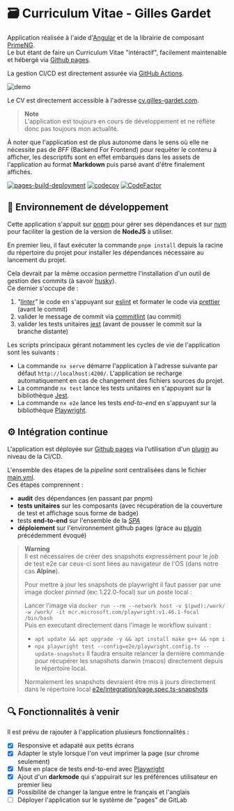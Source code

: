 # 🗃 Curriculum Vitae - Gilles Gardet

Application réalisée à l'aide d'[Angular](https://angular.io/) et de la librairie de composant [PrimeNG](https://www.primefaces.org/primeng/).  
Le but étant de faire un Curriculum Vitae "intéractif", facilement maintenable et hébergé via [Github pages](https://pages.github.com/).

La gestion CI/CD est directement assurée via [GitHub Actions](https://fr.github.com/features/actions).

![demo](./src/assets/pictures/demo.gif)

Le CV est directement accessible à l'adresse [cv.gilles-gardet.com](https://cv.gilles-gardet.com).

> **Note**  
> L'application est toujours en cours de développement et ne réflète donc pas toujours mon actualité.

À noter que l'application est de plus autonome dans le sens où elle ne nécessite pas de _BFF_ (Backend For Frontend) pour requêter le contenu à afficher, les descriptifs sont en effet embarqués dans les assets de l'application au format **Markdown** puis parsé avant d'être finalement affichés.

[![pages-build-deployment](https://github.com/gilles-gardet/gilles-gardet.github.io/actions/workflows/pages/pages-build-deployment/badge.svg?branch=pages)](https://github.com/gilles-gardet/gilles-gardet.github.io/actions/workflows/pages/pages-build-deployment)
[![codecov](https://codecov.io/gh/gilles-gardet/gilles-gardet.github.io/branch/master/graph/badge.svg?token=MJD58OG7SA)](https://codecov.io/gh/gilles-gardet/gilles-gardet.github.io)
[![CodeFactor](https://www.codefactor.io/repository/github/gilles-gardet/gilles-gardet.github.io/badge)](https://www.codefactor.io/repository/github/gilles-gardet/gilles-gardet.github.io)

## 🚀 Environnement de développement

Cette application s'appuit sur [pnpm](https://pnpm.io/) pour gérer ses dépendances et sur [nvm](https://github.com/nvm-sh/nvm) pour faciliter la gestion de la version de **NodeJS** à utiliser.

En premier lieu, il faut exécuter la commande `pnpm install` depuis la racine du répertoire du projet pour installer les dépendances nécessaire au lancement du projet.

Cela devrait par la même occasion permettre l'installation d'un outil de gestion des commits (à savoir [husky](https://typicode.github.io/husky/#/)).  
Ce dernier s'occupe de :

1. _"[linter](<https://en.wikipedia.org/wiki/Lint_(software)>)"_ le code en s'appuyant sur [eslint](https://eslint.org/) et formater le code via [prettier](https://prettier.io/) (avant le commit)
2. valider le message de commit via [commitlint](https://commitlint.js.org/#/) (au commit)
3. valider les tests unitaires [jest](https://jestjs.io/) (avant de pousser le commit sur la branche distante)

Les scripts principaux gérant notamment les cycles de vie de l'application sont les suivants :

- La commande `nx serve` démarre l'application à l'adresse suivante par défaut `http://localhost:4200/`. L'application se recharge automatiquement en cas de changement des fichiers sources du projet.
- La commande `nx test` lance les tests unitaires en s'appuyant sur la bibliothèque [Jest](https://jestjs.io/).
- La commande `nx e2e` lance les tests _end-to-end_ en s'appuyant sur la bibliothèque [Playwright](https://playwright.dev/).

## ⚙️ Intégration continue

L'application est déployée sur [Github pages](https://pages.github.com/) via l'utilisation d'un [plugin](https://github.com/marketplace/actions/deploy-to-github-pages) au niveau de la CI/CD.

L'ensemble des étapes de la _pipeline_ sont centralisées dans le fichier [main.yml](./.github/workflows/main.yml).  
Ces étapes comprennent :

- **audit** des dépendances (en passant par pnpm)
- **tests unitaires** sur les composants (avec récupération de la couverture de test et affichage sous forme de badge)
- tests **end-to-end** sur l'ensemble de la _[SPA](https://developer.mozilla.org/fr/docs/Glossary/SPA)_
- **déploiement** sur l'environnement github pages (grace au [plugin](https://github.com/marketplace/actions/deploy-to-github-pages) précédemment évoqué)

> **Warning**  
> Il est nécessaires de créer des snapshots expressément pour le _job_ de test e2e car ceux-ci sont liées au navigateur de l'OS (dans notre cas **Alpine**).
>
> Pour mettre à jour les snapshots de playwright il faut passer par une image docker _pinned_ (ex: 1.22.0-focal) sur un poste local :
>
> Lancer l'image via `docker run --rm --network host -v $(pwd):/work/ -w /work/ -it mcr.microsoft.com/playwright:v1.46.1-focal /bin/bash`  
> Puis en executant directement dans l'image le workflow suivant :
>
> - `apt update && apt upgrade -y && apt install make g++ && npm i`
> - `npx playwright test --config=e2e/playwright.config.ts --update-snapshots`
>   Il faudra ensuite relancer la dernière commande pour récupérer les snapshots darwin (macos) directement depuis le répertoire local.
>
> Normalement les snapshots devraient être mis à jours directement dans le répertoire local [e2e/integration/page.spec.ts-snapshots](./e2e/integration/page.spec.ts-snapshots)

## 🔍 Fonctionnalités à venir

Il est prévu de rajouter à l'application plusieurs fonctionnalités :

- [x] Responsive et adapaté aux petits écrans
- [x] Adapter le style lorsque l'on veut imprimer la page (sur chrome seulement)
- [x] Mise en place de tests end-to-end avec [Playwright](https://playwright.dev/)
- [x] Ajout d'un **darkmode** qui s'appuirait sur les préférences utilisateur en premier lieu
- [x] Possibilité de changer la langue entre le français et l'anglais
- [ ] Déployer l'application sur le système de "pages" de GitLab
